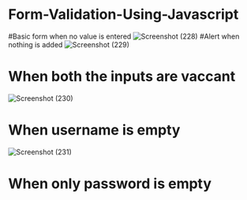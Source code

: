 # Form-Validation-Using-Javascript
#Basic form when no value is entered
![Screenshot (228)](https://user-images.githubusercontent.com/58084456/145456260-873f27ce-6457-4264-a317-f65117487ba9.png)
#Alert when nothing is added
![Screenshot (229)](https://user-images.githubusercontent.com/58084456/145456435-40bf0b98-94be-419c-a65d-d330bb60e1fe.png)
# When both the inputs are vaccant
![Screenshot (230)](https://user-images.githubusercontent.com/58084456/145456618-ba3c93b0-2987-4737-92cd-e4256d481bfb.png)
# When username is empty
![Screenshot (231)](https://user-images.githubusercontent.com/58084456/145456740-96e3c650-931b-4343-89ac-8a1d24f7a7cf.png)
# When only password is empty
